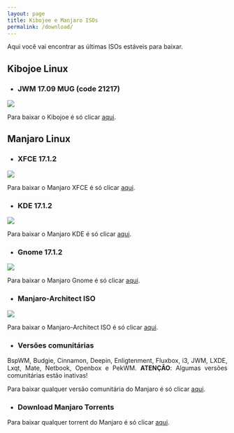 ```yaml
---
layout: page
title: Kibojoe e Manjaro ISOs
permalink: /download/
---
```


<p style="text-align: justify;">Aqui você vai encontrar as últimas ISOs estáveis para baixar.</p>

## Kibojoe Linux

* ### JWM 17.09 MUG (code 21217)

<img src="http://www.auplod.com/u/luodapa1017.png">

Para baixar o Kibojoe é só clicar [aqui](http://kibojoe.org/download.html). 

## Manjaro Linux

* ### XFCE 17.1.2

<img src="https://manjaro.org/wp-content/uploads/2017/03/xfce-170.png">

Para baixar o Manjaro XFCE é só clicar [aqui](https://manjaro.org/get-manjaro/). 

* ### KDE 17.1.2

<img src="https://manjaro.org/wp-content/uploads/2017/03/kde-170.png">

Para baixar o Manjaro KDE é só clicar [aqui](https://manjaro.org/get-manjaro/).

* ### Gnome 17.1.2

<img src="http://www.auplod.com/u/dalpuo956d6.png">

Para baixar o Manjaro Gnome é só clicar [aqui](https://manjaro.org/get-manjaro/).

* ### Manjaro-Architect ISO

<img src="https://manjaro.org/wp-content/uploads/2013/05/architect.png">

Para baixar o Manjaro-Architect ISO é só clicar [aqui](https://manjaro.org/get-manjaro/).

* ### Versões comunitárias

<p style="text-align: justify;">BspWM, Budgie, Cinnamon, Deepin, Enligtenment, Fluxbox, i3, JWM, LXDE, Lxqt, Mate, Netbook, Openbox e PekWM. <strong>ATENÇÃO</strong>: Algumas versões comunitárias estão inativas!</p>

Para baixar qualquer versão comunitária do Manjaro é só clicar [aqui](https://sourceforge.net/projects/manjarolinux/files/community/).

* ### Download Manjaro Torrents

Para baixar qualquer torrent do Manjaro é só clicar [aqui](https://sourceforge.net/projects/manjarotorrents/).
